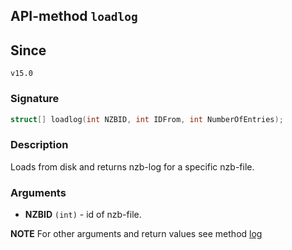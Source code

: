 ## API-method `loadlog`

## Since
`v15.0`

### Signature
``` c++
struct[] loadlog(int NZBID, int IDFrom, int NumberOfEntries);
```

### Description
Loads from disk and returns nzb-log for a specific nzb-file.

### Arguments
- **NZBID** `(int)` - id of nzb-file.

**NOTE** For other arguments and return values see method [log](LOG.md)
